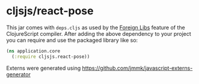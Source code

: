 # cljsjs/react-pose

This jar comes with `deps.cljs` as used by the [Foreign Libs][flibs] feature
of the ClojureScript compiler. After adding the above dependency to your project
you can require and use the packaged library like so:

```clojure
(ns application.core
  (:require cljsjs.react-pose))
```

Externs were generated using https://github.com/jmmk/javascript-externs-generator

[flibs]: https://github.com/clojure/clojurescript/wiki/Foreign-Dependencies
